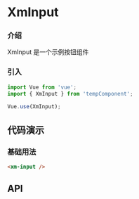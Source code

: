 # XmInput

### 介绍

XmInput 是一个示例按钮组件

### 引入

```js
import Vue from 'vue';
import { XmInput } from 'tempComponent';

Vue.use(XmInput);
```

## 代码演示

### 基础用法

```html
<xm-input />
```

## API
